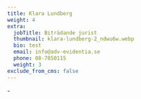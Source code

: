 ```yaml
---
title: Klara Lundberg
weight: 4
extra:
  jobTitle: Biträdande jurist
  thumbnail: klara-lundberg-2_ndwu6w.webp
  bio: test
  email: info@adv-evidentia.se
  phone: 08-7850115
  weight: 3
exclude_from_cms: false
---
```


\-
